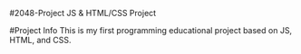 #2048-Project
JS & HTML/CSS Project

#Project Info
This is my first programming educational project based on JS, HTML, and CSS.
